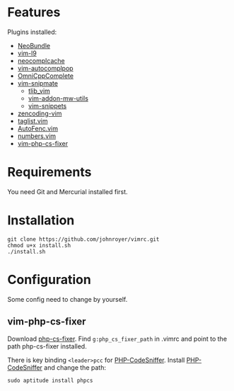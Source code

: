 # Features

Plugins installed:
 - [NeoBundle](https://github.com/Shougo/neobundle.vim)
 - [vim-l9](https://bitbucket.org/ns9tks/vim-l9/)
 - [neocomplcache](https://github.com/Shougo/neocomplcache)
 - [vim-autocomplpop](https://bitbucket.org/ns9tks/vim-autocomplpop/)
 - [OmniCppComplete](http://www.vim.org/scripts/script.php?script_id=1520)
 - [vim-snipmate](https://github.com/garbas/vim-snipmate)
   - [tlib_vim](https://github.com/tomtom/tlib_vim)
   - [vim-addon-mw-utils](https://github.com/MarcWeber/vim-addon-mw-utils)
   - [vim-snippets](https://github.com/honza/vim-snippets)
 - [zencoding-vim](https://github.com/mattn/emmet-vim)
 - [taglist.vim](http://www.vim.org/scripts/script.php?script_id=273)
 - [AutoFenc.vim](https://github.com/vim-scripts/AutoFenc.vim)
 - [numbers.vim](https://github.com/myusuf3/numbers.vim)
 - [vim-php-cs-fixer](https://github.com/stephpy/vim-php-cs-fixer)


# Requirements

You need Git and Mercurial installed first.


# Installation

    git clone https://github.com/johnroyer/vimrc.git
    chmod u+x install.sh
    ./install.sh

# Configuration

Some config need to change by yourself.

## vim-php-cs-fixer

Download [php-cs-fixer](http://cs.sensiolabs.org/). Find `g:php_cs_fixer_path` in .vimrc and point to the path php-cs-fixer installed.

There is key binding `<leader>pcc` for [PHP-CodeSniffer](http://pear.php.net/package/PHP_CodeSniffer/redirected). Install [PHP-CodeSniffer](http://pear.php.net/package/PHP_CodeSniffer/redirected) and change the path:

    sudo aptitude install phpcs
